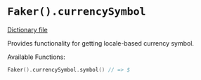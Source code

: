 # `Faker().currencySymbol`

[Dictionary file](../core/src/main/resources/locales/en.yml)

Provides functionality for getting locale-based currency symbol.

Available Functions:
```kotlin
Faker().currencySymbol.symbol() // => $
```
